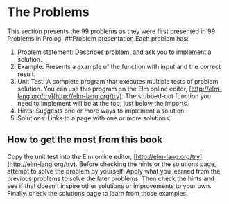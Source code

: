 # The Problems

This section presents the 99 problems as they were first presented in 99 Problems in Prolog. 
##Problem presentation
Each problem has:

1. Problem statement: Describes problem, and ask you to implement a solution. 
2. Example: Presents a example of the function with input and the correct result. 
3. Unit Test: A complete program that executes multiple tests of problem solution. You can use this program on the Elm online editor, [http://elm-lang.org/try](http://elm-lang.org/try). The stubbed-out function you need to implement will be at the top, just below the imports.
4. Hints: Suggests one or more ways to implement a solution. 
5. Solutions: Links to a page with one or more solutions. 

## How to get the most from this book
Copy the unit test into the Elm online editor, [http://elm-lang.org/try](http://elm-lang.org/try). Before checking the hints or the solutions page, attempt to solve the problem by yourself. Apply what you learned from the previous problems to solve the later problems. Then check the hints and see if that doesn't inspire other solutions or improvements to your own. Finally, check the solutions page to learn from those examples. 

